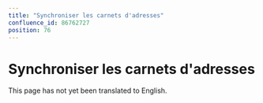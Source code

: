 ```yaml
---
title: "Synchroniser les carnets d'adresses"
confluence_id: 86762727
position: 76
---
```

# Synchroniser les carnets d'adresses


This page has not yet been translated to English.

